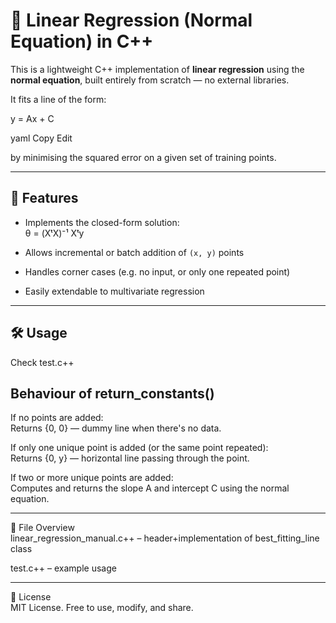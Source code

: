 # 🧮 Linear Regression (Normal Equation) in C++

This is a lightweight C++ implementation of **linear regression** using the **normal equation**, built entirely from scratch — no external libraries.

It fits a line of the form:

y = Ax + C

yaml
Copy
Edit

by minimising the squared error on a given set of training points.

---

## 🚀 Features

- Implements the closed-form solution:  
θ = (XᵗX)⁻¹ Xᵗy

- Allows incremental or batch addition of `(x, y)` points
- Handles corner cases (e.g. no input, or only one repeated point)
- Easily extendable to multivariate regression

---

## 🛠️ Usage  
Check test.c++   


## Behaviour of return_constants()
If no points are added:  
Returns {0, 0} — dummy line when there's no data.  
  
If only one unique point is added (or the same point repeated):  
Returns {0, y} — horizontal line passing through the point.  
  
If two or more unique points are added:  
Computes and returns the slope A and intercept C using the normal equation.  

---
  
📂 File Overview  
linear_regression_manual.c++ – header+implementation of best_fitting_line class  

test.c++ – example usage  

---

  
📄 License  
MIT License. Free to use, modify, and share.  
